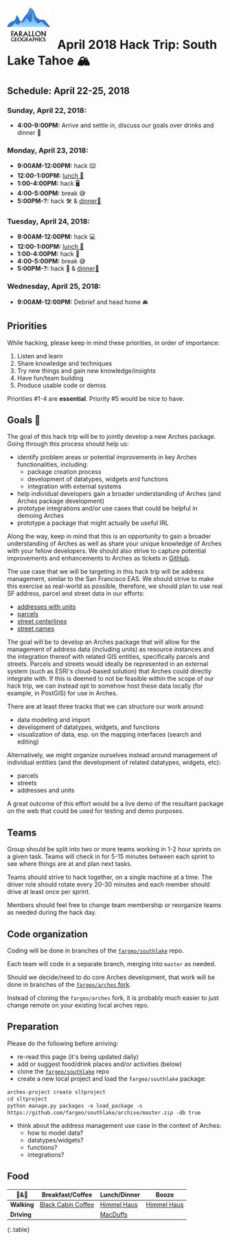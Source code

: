 # <img src="img/fargeo.png" style="width: 100px; margin-right:10px;"/> April 2018 Hack Trip: South Lake Tahoe 🏔

## Schedule: April 22-25, 2018

### Sunday, April 22, 2018:
- **4:00-9:00PM:** Arrive and settle in, discuss our goals over drinks and dinner 🍺

### Monday, April 23, 2018:
- **9:00AM-12:00PM:** hack ⌨️
- **12:00-1:00PM:** [lunch 🍴](#food)
- **1:00-4:00PM:** hack 🖥
- **4:00-5:00PM:** break 😅
- **5:00PM-?:** hack 🛠 & [dinner🍴](#food)

### Tuesday, April 24, 2018:
- **9:00AM-12:00PM:** hack 💻
- **12:00-1:00PM:** [lunch 🍴](#food)
- **1:00-4:00PM:** hack 📱
- **4:00-5:00PM:** break 😅
- **5:00PM-?:** hack 🤘 & [dinner🍴](#food)

### Wednesday, April 25, 2018:
- **9:00AM-12:00PM:** Debrief and head home 🚘

## Priorities

While hacking, please keep in mind these priorities, in order of importance:

1. Listen and learn
2. Share knowledge and techniques
3. Try new things and gain new knowledge/insights
4. Have fun/team building
5. Produce usable code or demos

Priorities #1-4 are **essential**.  Priority #5 would be nice to have.

## Goals 💯

The goal of this hack trip will be to jointly develop a new Arches package.  Going through this process should help us:
- identify problem areas or potential improvements in key Arches functionalities, including:
	- package creation process
	- development of datatypes, widgets and functions
	- integration with external systems
- help individual developers gain a broader understanding of Arches (and Arches package development)
- prototype integrations and/or use cases that could be helpful in demoing Arches
- prototype a package that might actually be useful IRL

Along the way, keep in mind that this is an opportunity to gain a broader understanding of Arches as well as share your unique knowledge of Arches with your fellow developers.  We should also strive to capture potential improvements and enhancements to Arches as tickets in [GitHub](https://github.com/archesproject/arches).

The use case that we will be targeting in this hack trip will be address management, similar to the San Francisco EAS.  We should strive to make this exercise as real-world as possible, therefore, we should plan to use real SF address, parcel and street data in our efforts:
- [addresses with units](https://data.sfgov.org/Geographic-Locations-and-Boundaries/Addresses-with-Units-Enterprise-Addressing-System-/dxjs-vqsy)
- [parcels](https://data.sfgov.org/Geographic-Locations-and-Boundaries/Recorded-Parcel-Geography-with-Transaction-Date-Hi/3iun-6we5)
- [street centerlines](https://data.sfgov.org/Geographic-Locations-and-Boundaries/San-Francisco-Basemap-Street-Centerlines/7hfy-8sz8)
- [street names](https://data.sfgov.org/Geographic-Locations-and-Boundaries/Street-Names/6d9h-4u5v)

The goal will be to develop an Arches package that will allow for the management of address data (including units) as resource instances and the integration thereof with related GIS entities, specifically parcels and streets.  Parcels and streets would ideally be represented in an external system (such as ESRI's cloud-based solution) that Arches could directly integrate with.  If this is deemed to not be feasible within the scope of our hack trip, we can instead opt to somehow host these data locally (for example, in PostGIS) for use in Arches.

There are at least three tracks that we can structure our work around:
- data modeling and import
- development of datatypes, widgets, and functions
- visualization of data, esp. on the mapping interfaces (search and editing)

Alternatively, we might organize ourselves instead around management of individual entities (and the development of related datatypes, widgets, etc):
- parcels
- streets
- addresses and units

A great outcome of this effort would be a live demo of the resultant package on the web that could be used for testing and demo purposes.

## Teams

Group should be split into two or more teams working in 1-2 hour sprints on a given task. Teams will check in for 5-15 minutes between each sprint to see where things are at and plan next tasks.

Teams should strive to hack together, on a single machine at a time.  The driver role should rotate every 20-30 minutes and each member should drive at least once per sprint.

Members should feel free to change team membership or reorganize teams as needed during the hack day.

## Code organization

Coding will be done in branches of the [`fargeo/southlake`](https://github.com/fargeo/southlake) repo.

Each team will code in a separate branch, merging into `master` as needed.

Should we decide/need to do core Arches development, that work will be done in branches of the [`fargeo/arches` fork](https://github.com/fargeo/arches).

Instead of cloning the `fargeo/arches` fork, it is probably much easier to just change remote on your existing local arches repo.

## Preparation

Please do the following before arriving:

- re-read this page (it's being updated daily)
- add or suggest food/drink places and/or activities (below)
- clone the [`fargeo/southlake`](https://github.com/fargeo/southlake) repo
- create a new local project and load the `fargeo/southlake` package:
```
arches-project create sltproject
cd sltproject
python manage.py packages -o load_package -s https://github.com/fargeo/southlake/archive/master.zip -db true
```
- think about the address management use case in the context of Arches:
	- how to model data?
	- datatypes/widgets?
	- functions?
	- integrations?

## Food

🍴&🍻 | **Breakfast/Coffee** | **Lunch/Dinner** | **Booze**
--- | --- | --- | ---
**Walking** | [Black Cabin Coffee](http://www.blackcabincoffee.com/) | [Himmel Haus](https://www.himmelhausslt.com) | [Himmel Haus](https://www.himmelhausslt.com)
**Driving** |  | [MacDuffs](http://macduffspub.com) | 
{:.table}
